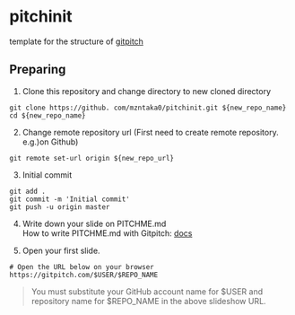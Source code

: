 # pitchinit
template for the structure of <a href='https://gitpitch.com/'>gitpitch</a>


## Preparing
1.  Clone this repository and change directory to new cloned directory
```
git clone https://github. com/mzntaka0/pitchinit.git ${new_repo_name}
cd ${new_repo_name}
```

2.  Change remote repository url (First need to create remote repository. e.g.)on Github)
```
git remote set-url origin ${new_repo_url}
```

3.  Initial commit
```
git add . 
git commit -m 'Initial commit'
git push -u origin master
```

4. Write down your slide on PITCHME.md  
How to write PITCHME.md with Gitpitch: <a href='https://gitpitch.com/docs/'>docs</a>  

5. Open your first slide.
```
# Open the URL below on your browser
https://gitpitch.com/$USER/$REPO_NAME
```

> You must substitute your GitHub account name for $USER and repository name for $REPO_NAME in the above slideshow URL.
